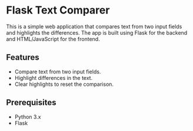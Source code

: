 # Flask Text Comparer

This is a simple web application that compares text from two input fields and highlights the differences. The app is built using Flask for the backend and HTML/JavaScript for the frontend.

## Features

- Compare text from two input fields.
- Highlight differences in the text.
- Clear highlights to reset the comparison.

## Prerequisites

- Python 3.x
- Flask

